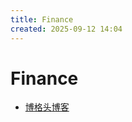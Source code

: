 ```yaml
---
title: Finance
created: 2025-09-12 14:04
---
```

<!-- markdownlint-disable MD025 -->

# Finance

- [博格头博客](https://www.bogleheads.org)
